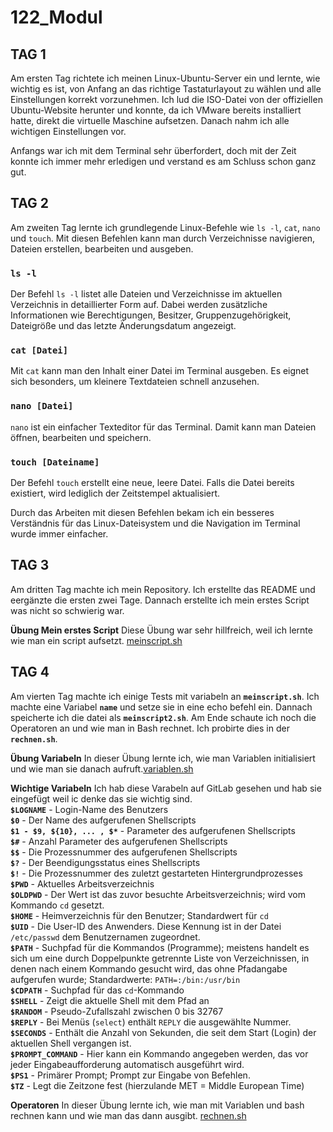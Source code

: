 # 122_Modul

## TAG 1

Am ersten Tag richtete ich meinen Linux-Ubuntu-Server ein und lernte, wie wichtig es ist, von Anfang an das richtige Tastaturlayout zu wählen und alle Einstellungen korrekt vorzunehmen. Ich lud die ISO-Datei von der offiziellen Ubuntu-Website herunter und konnte, da ich VMware bereits installiert hatte, direkt die virtuelle Maschine aufsetzen. Danach nahm ich alle wichtigen Einstellungen vor.

Anfangs war ich mit dem Terminal sehr überfordert, doch mit der Zeit konnte ich immer mehr erledigen und verstand es am Schluss schon ganz gut.

## TAG 2

Am zweiten Tag lernte ich grundlegende Linux-Befehle wie `ls -l`, `cat`, `nano` und `touch`. Mit diesen Befehlen kann man durch Verzeichnisse navigieren, Dateien erstellen, bearbeiten und ausgeben.

### **`ls -l`**

Der Befehl `ls -l` listet alle Dateien und Verzeichnisse im aktuellen Verzeichnis in detaillierter Form auf. Dabei werden zusätzliche Informationen wie Berechtigungen, Besitzer, Gruppenzugehörigkeit, Dateigröße und das letzte Änderungsdatum angezeigt.

### **`cat [Datei]`**

Mit `cat` kann man den Inhalt einer Datei im Terminal ausgeben. Es eignet sich besonders, um kleinere Textdateien schnell anzusehen.

### **`nano [Datei]`**

`nano` ist ein einfacher Texteditor für das Terminal. Damit kann man Dateien öffnen, bearbeiten und speichern.

### **`touch [Dateiname]`**

Der Befehl `touch` erstellt eine neue, leere Datei. Falls die Datei bereits existiert, wird lediglich der Zeitstempel aktualisiert.

Durch das Arbeiten mit diesen Befehlen bekam ich ein besseres Verständnis für das Linux-Dateisystem und die Navigation im Terminal wurde immer einfacher.

## TAG 3

Am dritten Tag machte ich mein Repository. Ich erstellte das README und eergänzte die ersten zwei Tage. Dannach erstellte ich mein erstes Script was nicht so schwierig war.

**Übung Mein erstes Script**
Diese Übung war sehr hillfreich, weil ich lernte wie man ein script aufsetzt.
[meinscript.sh](https://github.com/maelseewal/122_Modul/blob/main/meinscript.sh)

## TAG 4

Am vierten Tag machte ich einige Tests mit variabeln an **`meinscript.sh`**. Ich machte eine Variabel **`name`** und setze sie in eine echo befehl ein. Dannach speicherte ich die datei als **`meinscript2.sh`**. Am Ende schaute ich noch die Operatoren an und wie man in Bash rechnet. Ich probirte dies in der **`rechnen.sh`**.

**Übung Variabeln**
In dieser Übung lernte ich, wie man Variablen initialisiert und wie man sie danach aufruft.[variablen.sh](https://github.com/maelseewal/122_Modul/blob/main/variablen.sh)

**Wichtige Variabeln**
Ich hab diese Varabeln auf GitLab gesehen und hab sie eingefügt weil ic denke das sie wichtig sind.  
**`$LOGNAME`** - Login-Name des Benutzers  
**`$0`** - Der Name des aufgerufenen Shellscripts  
**`$1 - $9, ${10}, ... , $*`** - Parameter des aufgerufenen Shellscripts  
**`$#`** - Anzahl Parameter des aufgerufenen Shellscripts  
**`$$`** - Die Prozessnummer des aufgerufenen Shellscripts  
**`$?`** - Der Beendigungsstatus eines Shellscripts  
**`$!`** - Die Prozessnummer des zuletzt gestarteten Hintergrundprozesses  
**`$PWD`** - Aktuelles Arbeitsverzeichnis  
**`$OLDPWD`** - Der Wert ist das zuvor besuchte Arbeitsverzeichnis; wird vom Kommando `cd` gesetzt.  
**`$HOME`** - Heimverzeichnis für den Benutzer; Standardwert für `cd`  
**`$UID`** - Die User-ID des Anwenders. Diese Kennung ist in der Datei `/etc/passwd` dem Benutzernamen zugeordnet.  
**`$PATH`** - Suchpfad für die Kommandos (Programme); meistens handelt es sich um eine durch Doppelpunkte getrennte Liste von Verzeichnissen, in denen nach einem Kommando gesucht wird, das ohne Pfadangabe aufgerufen wurde; Standardwerte: `PATH=:/bin:/usr/bin`  
**`$CDPATH`** - Suchpfad für das `cd`-Kommando  
**`$SHELL`** - Zeigt die aktuelle Shell mit dem Pfad an  
**`$RANDOM`** - Pseudo-Zufallszahl zwischen 0 bis 32767  
**`$REPLY`** - Bei Menüs (`select`) enthält `REPLY` die ausgewählte Nummer.  
**`$SECONDS`** - Enthält die Anzahl von Sekunden, die seit dem Start (Login) der aktuellen Shell vergangen ist.  
**`$PROMPT_COMMAND`** - Hier kann ein Kommando angegeben werden, das vor jeder Eingabeaufforderung automatisch ausgeführt wird.  
**`$PS1`** - Primärer Prompt; Prompt zur Eingabe von Befehlen.  
**`$TZ`** - Legt die Zeitzone fest (hierzulande MET = Middle European Time)

**Operatoren**
In dieser Übung lernte ich, wie man mit Variablen und bash rechnen kann und wie man das dann ausgibt.
[rechnen.sh](https://github.com/maelseewal/122_Modul/blob/main/rechnen.sh)
